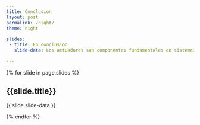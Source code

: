 ```yaml
---
title: Conclusion
layout: post
permalink: /night/
theme: night
 
slides:
 - title: En conclusion
   slide-data: Los actuadores son componentes fundamentales en sistemas de automatización y control, ya que convierten diversas formas de energía en movimiento mecánico. Los Actuadores Eléctricos. Destacan por su precisión, rapidez y eficiencia energética, lo que los hace ideales para aplicaciones que requieren un control exacto de la posición y velocidad. Su fácil integración en sistemas automatizados a través de protocolos digitales los convierte en una opción popular en la industria moderna. Por otro lado, los Actuadores Mecánicos. Aunque su funcionamiento es más simple y menos costoso, presentan limitaciones en términos de precisión y control. Son robustos y confiables, utilizados en aplicaciones donde la simplicidad y el costo son prioritarios. Y por último los Actuadores Hidráulicos. Son conocidos por su capacidad para generar grandes fuerzas en tamaños compactos, siendo muy efectivos en aplicaciones industriales pesadas. Su funcionamiento depende de fluidos presurizados, lo que permite un movimiento potente, aunque su complejidad y necesidad de mantenimiento son consideraciones importantes.
 
---
```


{% for slide in page.slides %}
                    
<section data-background="{% if slide.background %}{{slide.background}}{% else %}{{page.background}}{% endif %}"><h1>{{slide.title}}</h1>{{ slide.slide-data }}</section>
                    
{% endfor %}
    
